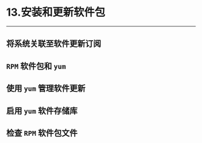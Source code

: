 # 13.安装和更新软件包

---

## 将系统关联至软件更新订阅

## `RPM` 软件包和 `yum`

## 使用 `yum` 管理软件更新

## 启用 `yum` 软件存储库

## 检查 `RPM` 软件包文件

